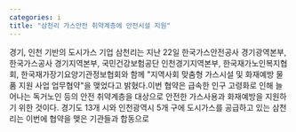 ```yaml
---
categories: i
title: "삼천리 가스안전 취약계층에 안전시설 지원"
---
```

경기, 인천 기반의 도시가스 기업 삼천리는 지난 22일 한국가스안전공사 경기광역본부, 한국가스공사 경기지역본부, 국민건강보험공단 인천경기지역본부, 한국재가노인복지협회, 한국재가장기요양기관정보협회와 함께 "지역사회 맞춤형 가스시설 및 화재예방 물품 지원 사업 업무협약"을 맺었다고 밝혔다.이번 협약은 급속한 인구 고령화로 인해 늘어나는 독거노인 등의 안전 취약계층을 대상으로 안전한 가스사용과 화재예방을 지원하기 위한 것이다. 경기도 13개 시와 인천광역시 5개 구에 도시가스를 공급하고 있는 삼천리는 이번에 협약을 맺은 기관들과 합동으로